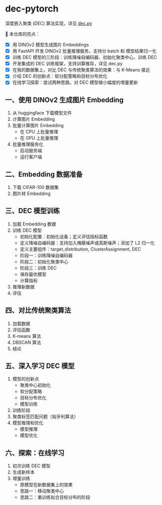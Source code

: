 # dec-pytorch

深度嵌入聚类 (DEC) 算法实现，详见 [dec.py](./dec.py)

🚀 本仓库的亮点：

- [x] 用 DINOv2 模型生成图片 Embeddings
- [x] 用 FastAPI 开发 DINOv2 批量推理服务，支持分 batch 和 模型结果归一化
- [x] 训练 DEC 模型的三阶段：训练降噪自编码器、初始化聚类中心、训练 DEC
- [x] 开发集成的 DEC 训练框架，支持训算推存，详见 dec.py
- [x] 在我的数据集上，对比 DEC 与传统聚类算法的效果：与 K-Means 接近
- [x] 介绍 DEC 的创新点：软分配策略和目标分布优化
- [x] 在线学习探索：尝试两种思路，对 DEC 模型做小幅度的增量更新

## 一、使用 DINOv2 生成图片 Embedding

1. 从 huggingface 下载模型文件
2. 计算图片 Embedding
3. 批量计算图片 Embedding
    - 在 CPU 上批量推理
    - 在 GPU 上批量推理
4. 批量推理服务化
    - 启动服务端
    - 运行客户端

## 二、Embedding 数据准备

1. 下载 CIFAR-100 数据集
2. 图片转 Embedding

## 三、DEC 模型训练

1. 加载 Embedding 数据
2. 训练 DEC 模型
    - 初始化配置：初始化设备；定义评估指标函数
    - 定义降噪自编码器：支持加入掩蔽噪声或高斯噪声；添加了 L2 归一化
    - 定义主要组件：target_distribution, ClusterAssignment, DEC
    - 阶段一：训练降噪自编码器
    - 阶段二：初始化聚类中心
    - 阶段三：训练 DEC
    - 保存最优模型
    - 计算指标
3. 推理新数据
4. 评估

## 四、对比传统聚类算法

1. 加载数据
2. 评估函数
3. K-means 算法
4. DBSCAN 算法
5. 结论

## 五、深入学习 DEC 模型

1. 模型的创新点
    - 聚类中心初始化
    - 软分配策略
    - 目标分布优化
    - 模型训练
2. 训练阶段
3. 聚类标签匹配问题（匈牙利算法）
4. 模型推理和优化
    - 模型推理
    - 模型优化

## 六、探索：在线学习

1. 初次训练 DEC 模型
2. 生成新样本
3. 增量训练
    - 原模型在新数据集上的效果
    - 思路一：移动聚类中心
    - 思路二：重训练拟合目标分布的阶段

